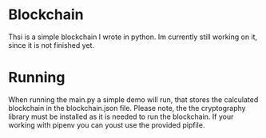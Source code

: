 # Blockchain

Thsi is a simple blockchain I wrote in python. Im currently still working on it, since it is not finished yet.

# Running

When running the main.py a simple demo will run, that stores the calculated blockchain in the blockchain.json file.
Please note, the the cryptography library must be installed as it is needed to run the blockchain.
If your working with pipenv you can youst use the provided pipfile.
